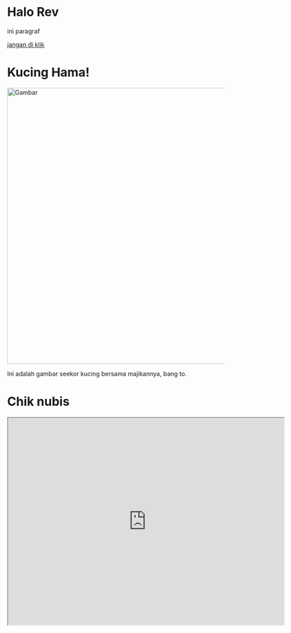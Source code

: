 <html lang="nigga">
<head>
    <title>Website Terbaik Tahun Ini</title>
</head>
<body>
    <h1>Halo Rev</h1>
    <p>ini paragraf</p>
    <a href="https://youtu.be/y_fK9Quyv9c?si=DwwAIqRxgh42l7Ee">jangan di klik</a>
    <h1>Kucing Hama!</h1>
    <img src="https://atshura.github.io/1715227439865.jpg" alt="Gambar" width="640">
    <p>Ini adalah gambar seekor kucing bersama majikannya, bang to.</p>
    <h1>Chik nubis
    </h1>
<iframe 
  src="https://drive.google.com/file/d/1gWcYQRChYxhSsuSJwRUBdMyggvBXNtBc/preview" 
  width="640" 
  height="480" 
  allow="autoplay; fullscreen"
  allowfullscreen>
</iframe>
</body>



</html>
